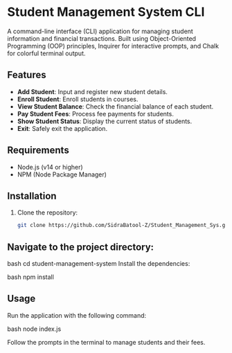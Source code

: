 # Student Management System CLI

A command-line interface (CLI) application for managing student information and financial transactions. Built using Object-Oriented Programming (OOP) principles, Inquirer for interactive prompts, and Chalk for colorful terminal output.

## Features

- **Add Student**: Input and register new student details.
- **Enroll Student**: Enroll students in courses.
- **View Student Balance**: Check the financial balance of each student.
- **Pay Student Fees**: Process fee payments for students.
- **Show Student Status**: Display the current status of students.
- **Exit**: Safely exit the application.

## Requirements

- Node.js (v14 or higher)
- NPM (Node Package Manager)

## Installation

1. Clone the repository:
   ```bash
   git clone https://github.com/SidraBatool-Z/Student_Management_Sys.git

## Navigate to the project directory:

bash
cd student-management-system
Install the dependencies:

bash
npm install
## Usage
Run the application with the following command:

bash
node index.js


Follow the prompts in the terminal to manage students and their fees.
